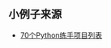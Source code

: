 ## 小例子来源




- [70个Python练手项目列表](https://zhuanlan.zhihu.com/p/27931879?utm_source=qq&utm_medium=social&utm_oi=746007294986174464)